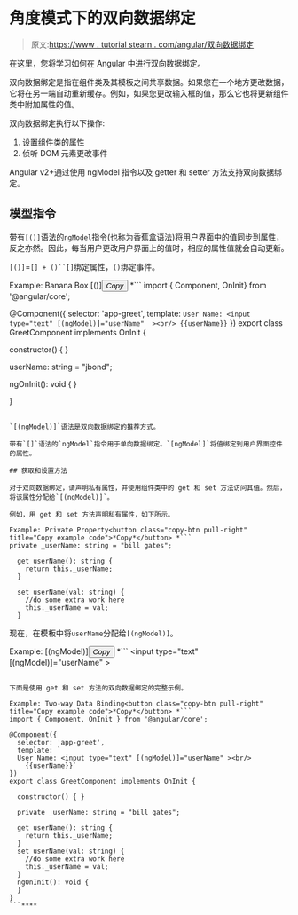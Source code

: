 # 角度模式下的双向数据绑定

> 原文:[https://www . tutorial stearn . com/angular/双向数据绑定](https://www.tutorialsteacher.com/angular/two-way-data-binding)

在这里，您将学习如何在 Angular 中进行双向数据绑定。

双向数据绑定是指在组件类及其模板之间共享数据。如果您在一个地方更改数据，它将在另一端自动重新缓存。例如，如果您更改输入框的值，那么它也将更新组件类中附加属性的值。

双向数据绑定执行以下操作:

1.  设置组件类的属性
2.  侦听 DOM 元素更改事件

Angular v2+通过使用 ngModel 指令以及 getter 和 setter 方法支持双向数据绑定。

## 模型指令

带有`[()]`语法的`ngModel`指令(也称为香蕉盒语法)将用户界面中的值同步到属性，反之亦然。因此，每当用户更改用户界面上的值时，相应的属性值就会自动更新。

`[()]`=`[] + ()``[]`绑定属性，`()`绑定事件。

Example: Banana Box [()]<button class="copy-btn pull-right" title="Copy example code">*Copy*</button> *```
import { Component, OnInit} from '@angular/core';

@Component({
  selector: 'app-greet',
  template: `
  User Name: <input type="text" [(ngModel)]="userName"  ><br/>
    {{userName}}
    `
})
export class GreetComponent implements OnInit {

  constructor() { }

  userName: string = "jbond";

  ngOnInit(): void {
  }

}
```

`[(ngModel)]`语法是双向数据绑定的推荐方式。

带有`[]`语法的`ngModel`指令用于单向数据绑定。`[ngModel]`将值绑定到用户界面控件的属性。

## 获取和设置方法

对于双向数据绑定，请声明私有属性，并使用组件类中的 get 和 set 方法访问其值。然后，将该属性分配给`[(ngModel)]`。

例如，用 get 和 set 方法声明私有属性，如下所示。

Example: Private Property<button class="copy-btn pull-right" title="Copy example code">*Copy*</button> *```
private _userName: string = "bill gates";

  get userName(): string {
    return this._userName;
  }

  set userName(val: string) {
    //do some extra work here
    this._userName = val;
  }
```

现在，在模板中将`userName`分配给`[(ngModel)]`。

Example: [(ngModel)]<button class="copy-btn pull-right" title="Copy example code">*Copy*</button> *```
<input type="text" [(ngModel)]="userName" >
```

下面是使用 get 和 set 方法的双向数据绑定的完整示例。

Example: Two-way Data Binding<button class="copy-btn pull-right" title="Copy example code">*Copy*</button> *```
import { Component, OnInit } from '@angular/core';

@Component({
  selector: 'app-greet',
  template: `
  User Name: <input type="text" [(ngModel)]="userName" ><br/>
    {{userName}}`
})
export class GreetComponent implements OnInit {

  constructor() { }

  private _userName: string = "bill gates";

  get userName(): string {
    return this._userName;
  }
  set userName(val: string) {
    //do some extra work here
    this._userName = val;
  }
  ngOnInit(): void {
  }
}
```****